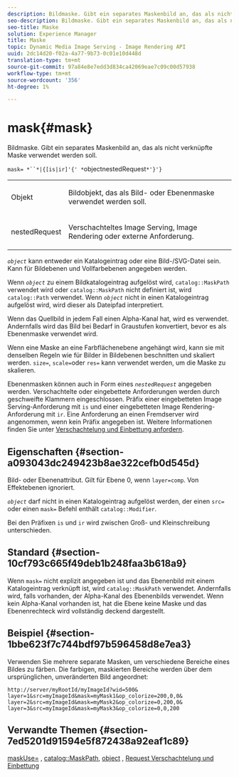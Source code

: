 ```yaml
---
description: Bildmaske. Gibt ein separates Maskenbild an, das als nicht verknüpfte Maske verwendet werden soll.
seo-description: Bildmaske. Gibt ein separates Maskenbild an, das als nicht verknüpfte Maske verwendet werden soll.
seo-title: Maske
solution: Experience Manager
title: Maske
topic: Dynamic Media Image Serving - Image Rendering API
uuid: 2dc14d20-f02a-4a77-9b73-0c01e10d448d
translation-type: tm+mt
source-git-commit: 97a84e8e7edd3d834ca42069eae7c09c00d57938
workflow-type: tm+mt
source-wordcount: '356'
ht-degree: 1%

---
```



# mask{#mask}

Bildmaske. Gibt ein separates Maskenbild an, das als nicht verknüpfte Maske verwendet werden soll.

`mask= *``*|{[is|ir]'{' *`objectnestedRequest`*'}'}`

<table id="simpletable_F5A8CD8D7E9B48DAB3C8184E8FE60D9B"> 
 <tr class="strow"> 
  <td class="stentry"> <p><span class="varname"> Objekt</span> </p></td> 
  <td class="stentry"> <p>Bildobjekt, das als Bild- oder Ebenenmaske verwendet werden soll. </p></td> 
 </tr> 
 <tr class="strow"> 
  <td class="stentry"> <p><span class="varname"> nestedRequest</span> </p></td> 
  <td class="stentry"> <p>Verschachteltes Image Serving, Image Rendering oder externe Anforderung. </p></td> 
 </tr> 
</table>

*`object`* kann entweder ein Katalogeintrag oder eine Bild-/SVG-Datei sein. Kann für Bildebenen und Vollfarbebenen angegeben werden.

Wenn *`object`* zu einem Bildkatalogeintrag aufgelöst wird, `catalog::MaskPath` verwendet wird oder `catalog::MaskPath` nicht definiert ist, wird `catalog::Path` verwendet. Wenn *`object`* nicht in einen Katalogeintrag aufgelöst wird, wird dieser als Dateipfad interpretiert.

Wenn das Quellbild in jedem Fall einen Alpha-Kanal hat, wird es verwendet. Andernfalls wird das Bild bei Bedarf in Graustufen konvertiert, bevor es als Ebenenmaske verwendet wird.

Wenn eine Maske an eine Farbflächenebene angehängt wird, kann sie mit denselben Regeln wie für Bilder in Bildebenen beschnitten und skaliert werden. `size=`,  `scale=`oder  `res=` kann verwendet werden, um die Maske zu skalieren.

Ebenenmasken können auch in Form eines *`nestedRequest`* angegeben werden. Verschachtelte oder eingebettete Anforderungen werden durch geschweifte Klammern eingeschlossen. Präfix einer eingebetteten Image Serving-Anforderung mit `is` und einer eingebetteten Image Rendering-Anforderung mit `ir`. Eine Anforderung an einen Fremdserver wird angenommen, wenn kein Präfix angegeben ist. Weitere Informationen finden Sie unter [Verschachtelung und Einbettung anfordern](../../../../../is-api/http-ref/image-serving-api-ref/c-http-protocol-reference/c-syntax-and-features/r-request-nesting-and-embedding.md#reference-38ec66d4062046589e16c39bf1c6049b).

## Eigenschaften {#section-a093043dc249423b8ae322cefb0d545d}

Bild- oder Ebenenattribut. Gilt für Ebene 0, wenn `layer=comp`. Von Effektebenen ignoriert.

*`object`* darf nicht in einen Katalogeintrag aufgelöst werden, der einen  `src=` oder einen  `mask=` Befehl enthält  `catalog::Modifier`.

Bei den Präfixen `is` und `ir` wird zwischen Groß- und Kleinschreibung unterschieden.

## Standard {#section-10cf793c665f49deb1b248faa3b618a9}

Wenn `mask=` nicht explizit angegeben ist und das Ebenenbild mit einem Katalogeintrag verknüpft ist, wird `catalog::MaskPath` verwendet. Andernfalls wird, falls vorhanden, der Alpha-Kanal des Ebenenbilds verwendet. Wenn kein Alpha-Kanal vorhanden ist, hat die Ebene keine Maske und das Ebenenrechteck wird vollständig deckend dargestellt.

## Beispiel {#section-1bbe623f7c744bdf97b596458d8e7ea3}

Verwenden Sie mehrere separate Masken, um verschiedene Bereiche eines Bildes zu färben. Die farbigen, maskierten Bereiche werden über dem ursprünglichen, unveränderten Bild angeordnet:

`http://server/myRootId/myImageId?wid=500& layer=1&src=myImageId&mask=myMask1&op_colorize=200,0,0& layer=2&src=myImageId&mask=myMask2&op_colorize=0,200,0& layer=3&src=myImageId&mask=myMask3&op_colorize=0,0,200`

## Verwandte Themen {#section-7ed5201d91594e5f872438a92eaf1c89}

[maskUse=](../../../../../is-api/http-ref/image-serving-api-ref/c-http-protocol-reference/c-command-reference/r-maskuse.md#reference-9bb1fb5eee4a4bd38f33dadc1a752464) ,  [catalog::MaskPath](/help/aem-is-ir-api/is-api/image-catalog/image-serving-api-ref/c-image-catalog-reference/c-image-svg-data-reference/c-image-data-reference/r-maskpath-cat.md),  [object](../../../../../is-api/http-ref/image-serving-api-ref/c-http-protocol-reference/c-data-types/r-object.md#reference-2591bd24548d462782c68d138ef795a0) ,  [Request Verschachtelung und Einbettung](../../../../../is-api/http-ref/image-serving-api-ref/c-http-protocol-reference/c-syntax-and-features/r-request-nesting-and-embedding.md#reference-38ec66d4062046589e16c39bf1c6049b)
